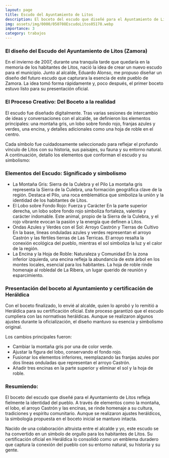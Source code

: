 ```yaml
---
layout: page
title: Escudo del Ayuntamiento de Litos 
description: El boceto del escudo que diseñé para el Ayuntamiento de Litos refleja fielmente la identidad del pueblo. A través de elementos como la montaña, el lobo, el arroyo Castrón y las encinas, se rinde homenaje a su cultura, tradiciones y espíritu comunitario 
img: assets/img/0000/050708EscudoLitos05178.webp
importance: 3
category: trabajos
---
```


### El diseño del Escudo del Ayuntamiento de Litos (Zamora)

En el invierno de 2007, durante una tranquila tarde que quedaría en la memoria de los habitantes de Litos, nació la idea de crear un nuevo escudo para el municipio. Junto al alcalde, Eduardo Alonso, me propuso diseñar un diseño del futuro escudo que capturara la esencia de este pueblo de Zamora. La idea tomó forma rápidamente y, poco después, el primer boceto estuvo listo para su presentación oficial.

### El Proceso Creativo: Del Boceto a la realidad

El escudo fue diseñado digitalmente. Tras varias sesiones de intercambio de ideas y conversaciones con el alcalde, se definieron los elementos principales: una montaña gris, un lobo sobre fondo rojo, franjas azules y verdes, una encina, y detalles adicionales como una hoja de roble en el centro.

Cada símbolo fue cuidadosamente seleccionado para reflejar el profundo vínculo de Litos con su historia, sus paisajes, su fauna y su entorno natural. A continuación, detallo los elementos que conforman el escudo y su simbolismo:

### Elementos del Escudo: Significado y simbolismo

- La Montaña Gris: Sierra de la Culebra y el Pilo
  La montaña gris representa la Sierra de la Culebra, una formación geográfica clave de la región. Destaca el Pilo, una roca emblemática que simboliza la unión y la identidad de los habitantes de Litos.
- El Lobo sobre Fondo Rojo: Fuerza y Carácter
En la parte superior derecha, un lobo sobre fondo rojo simboliza fortaleza, valentía y carácter indomable. Este animal, propio de la Sierra de la Culebra, y el rojo vibrante evocan la pasión y la energía que definen a Litos.
- Ondas Azules y Verdes con el Sol: Arroyo Castrón y Tierras de Cultivo
En la base, líneas onduladas azules y verdes representan el arroyo Castrón y las fértiles tierras de Las Terricas. El arroyo resalta la conexión ecológica del pueblo, mientras el sol simboliza la luz y el calor de la región.
- La Encina y la Hoja de Roble: Naturaleza y Comunidad
En la zona inferior izquierda, una encina refleja la abundancia de este árbol en los montes locales, esencial para los habitantes. La hoja de roble rinde homenaje al robledal de La Ribera, un lugar querido de reunión y esparcimiento.

### Presentación del boceto al Ayuntamiento y certificación de Heráldica

Con el boceto finalizado, lo envié al alcalde, quien lo aprobó y lo remitió a Heráldica para su certificación oficial. Este proceso garantizó que el escudo cumpliera con las normativas heráldicas. Aunque se realizaron algunos ajustes durante la oficialización, el diseño mantuvo su esencia y simbolismo original.

Los cambios principales fueron:

- Cambiar la montaña gris por una de color verde.
- Ajustar la figura del lobo, conservando el fondo rojo.
- Fusionar los elementos inferiores, reemplazando las franjas azules por dos líneas onduladas que representan el arroyo Castrón.
- Añadir tres encinas en la parte superior y eliminar el sol y la hoja de roble.

### Resumiendo: 
El boceto del escudo que diseñé para el Ayuntamiento de Litos refleja fielmente la identidad del pueblo. A través de elementos como la montaña, el lobo, el arroyo Castrón y las encinas, se rinde homenaje a su cultura, tradiciones y espíritu comunitario. Aunque se realizaron ajustes heráldicos, la simbología propuesta en el boceto inicial se mantuvo intacta.

Nacido de una colaboración altruista entre el alcalde y yo, este escudo se ha convertido en un símbolo de orgullo para los habitantes de Litos. Su certificación oficial en Heráldica lo consolidó como un emblema duradero que captura la conexión del pueblo con su entorno natural, su historia y su gente.
